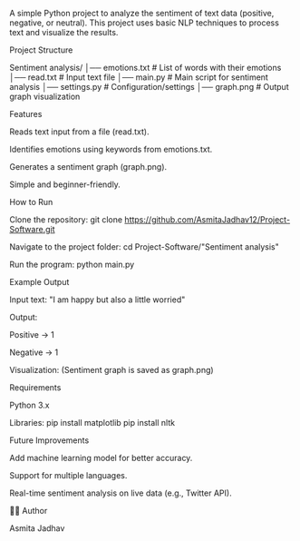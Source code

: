 A simple Python project to analyze the sentiment of text data (positive, negative, or neutral).
This project uses basic NLP techniques to process text and visualize the results.

Project Structure

Sentiment analysis/
│── emotions.txt # List of words with their emotions
│── read.txt # Input text file
│── main.py # Main script for sentiment analysis
│── settings.py # Configuration/settings
│── graph.png # Output graph visualization

Features

Reads text input from a file (read.txt).

Identifies emotions using keywords from emotions.txt.

Generates a sentiment graph (graph.png).

Simple and beginner-friendly.

How to Run

Clone the repository:
git clone https://github.com/AsmitaJadhav12/Project-Software.git

Navigate to the project folder:
cd Project-Software/"Sentiment analysis"

Run the program:
python main.py

Example Output

Input text:
"I am happy but also a little worried"

Output:

Positive → 1

Negative → 1

Visualization:
(Sentiment graph is saved as graph.png)

Requirements

Python 3.x

Libraries:
pip install matplotlib
pip install nltk

Future Improvements

Add machine learning model for better accuracy.

Support for multiple languages.

Real-time sentiment analysis on live data (e.g., Twitter API).

👩‍💻 Author

Asmita Jadhav
